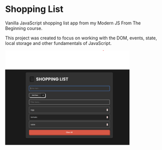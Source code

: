 # Shopping List

Vanilla JavaScript shopping list app from my Modern JS From The Beginning course.

This project was created to focus on working with the DOM, events, state, local storage and other fundamentals of JavaScript.

 <img src="images/screen.png" width="400">
